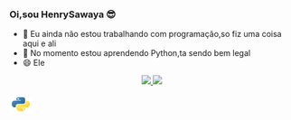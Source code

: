 ### Oi,sou HenrySawaya 😎

- 🔭 Eu ainda não estou trabalhando com programação,so fiz uma coisa aqui e ali
- 🌱 No momento estou aprendendo Python,ta sendo bem legal
- 😄 Ele

<div align="center">
  <a href="https://github.com/HenryS2">
  <img height="180em" src="https://github-readme-stats.vercel.app/api?username=HenryS2&show_icons=true&theme=dark&include_all_commits=true&count_private=true"/>
  <img height="180em" src="https://github-readme-stats.vercel.app/api/top-langs/?username=HenryS2&layout=compact&langs_count=7&theme=dark"/>
</div>
  
  </div>
<div style="display: inline_block"><br>
  <img align="center" alt="-Python" height="30" width="40" src="https://raw.githubusercontent.com/devicons/devicon/master/icons/python/python-original.svg">
</div>
  
